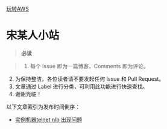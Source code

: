 
[玩转AWS](https://www.cnblogs.com/syaving/p/8649729.html/)


# 宋某人小站

>**必读** 

>1. 每个 Issue 即为一篇博客，Comments 即为评论。
2. 为保持整洁，各位读者请不要发起任何 Issue 和 Pull Request。
3. 文章通过 Label 进行分类，可利用此功能进行快速查找。
4. 谢谢光临！



以下文章索引为发布时间倒序：

- [实例机器telnet nlb 出现问题](https://github.com/syaving/aws-docs/issues/1)


